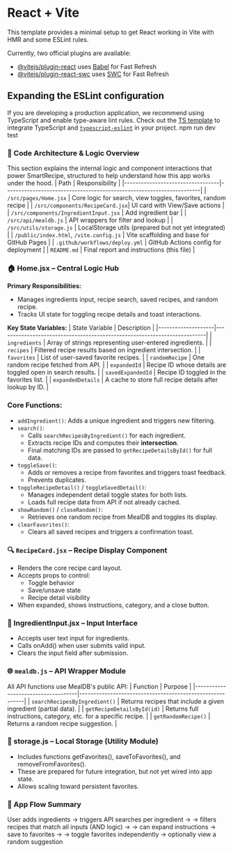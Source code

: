 # React + Vite

This template provides a minimal setup to get React working in Vite with HMR and some ESLint rules.

Currently, two official plugins are available:

- [@vitejs/plugin-react](https://github.com/vitejs/vite-plugin-react/blob/main/packages/plugin-react/README.md) uses [Babel](https://babeljs.io/) for Fast Refresh
- [@vitejs/plugin-react-swc](https://github.com/vitejs/vite-plugin-react-swc) uses [SWC](https://swc.rs/) for Fast Refresh

## Expanding the ESLint configuration

If you are developing a production application, we recommend using TypeScript and enable type-aware lint rules. Check out the [TS template](https://github.com/vitejs/vite/tree/main/packages/create-vite/template-react-ts) to integrate TypeScript and [`typescript-eslint`](https://typescript-eslint.io) in your project.
npm run dev
test



### 🔧 Code Architecture & Logic Overview
This section explains the internal logic and component interactions that power SmartRecipe, structured to help understand how this app works under the hood.
| Path                             | Responsibility                                                      |
|----------------------------------|----------------------------------------------------------------------|
| `/src/pages/Home.jsx`            | Core logic for search, view toggles, favorites, random recipe        |
| `/src/components/RecipeCard.jsx`| UI card with View/Save actions                                       |
| `/src/components/IngredientInput.jsx` | Add ingredient bar                                               |
| `/src/api/mealdb.js`            | API wrappers for filter and lookup                                   |
| `/src/utils/storage.js`         | LocalStorage utils (prepared but not yet integrated)                 |
| `/public/index.html`, `/vite.config.js` | Vite scaffolding and base for GitHub Pages                   |
| `.github/workflows/deploy.yml`  | GitHub Actions config for deployment                                 |
| `README.md`                     | Final report and instructions (this file)                            |


### 🏠 Home.jsx – Central Logic Hub
**Primary Responsibilities:**
- Manages ingredients input, recipe search, saved recipes, and random recipe.
- Tracks UI state for toggling recipe details and toast interactions.


**Key State Variables:**
| State Variable     | Description                                                              |
|--------------------|--------------------------------------------------------------------------|
| `ingredients`      | Array of strings representing user-entered ingredients.                 |
| `recipes`          | Filtered recipe results based on ingredient intersection.               |
| `favorites`        | List of user-saved favorite recipes.                                     |
| `randomRecipe`     | One random recipe fetched from API.                                      |
| `expandedId`       | Recipe ID whose details are toggled open in search results.              |
| `savedExpandedId`  | Recipe ID toggled in the favorites list.                                 |
| `expandedDetails`  | A cache to store full recipe details after lookup by ID.                 |


### Core Functions:
- `addIngredient()`: Adds a unique ingredient and triggers new filtering.
- `search()`:
  - Calls `searchRecipesByIngredient()` for each ingredient.
  - Extracts recipe IDs and computes their **intersection**.
  - Final matching IDs are passed to `getRecipeDetailsById()` for full data.
- `toggleSave()`:
  - Adds or removes a recipe from favorites and triggers toast feedback.
  - Prevents duplicates.
- `toggleRecipeDetail()` / `toggleSavedDetail()`:
  - Manages independent detail toggle states for both lists.
  - Loads full recipe data from API if not already cached.
- `showRandom()` / `closeRandom()`:
  - Retrieves one random recipe from MealDB and toggles its display.
- `clearFavorites()`:
  - Clears all saved recipes and triggers a confirmation toast.


 ### 🔍 `RecipeCard.jsx` – Recipe Display Component
- Renders the core recipe card layout.
- Accepts props to control:
  - Toggle behavior
  - Save/unsave state
  - Recipe detail visibility
- When expanded, shows instructions, category, and a close button.


### 🧂 IngredientInput.jsx – Input Interface
- Accepts user text input for ingredients.
- Calls onAdd() when user submits valid input.
- Clears the input field after submission.


### 🌐 `mealdb.js` – API Wrapper Module
All API functions use MealDB's public API:
| Function                            | Purpose                                                  |
|------------------------------------|----------------------------------------------------------|
| `searchRecipesByIngredient()`      | Returns recipes that include a given ingredient (partial data). |
| `getRecipeDetailsById(id)`         | Returns full instructions, category, etc. for a specific recipe. |
| `getRandomRecipe()`                | Returns a random recipe suggestion.                      |


### 💾 storage.js – Local Storage (Utility Module)
- Includes functions getFavorites(), saveToFavorites(), and removeFromFavorites().
- These are prepared for future integration, but not yet wired into app state.
- Allows scaling toward persistent favorites.


### 🧭 App Flow Summary
User adds ingredients → triggers API searches per ingredient →
→ filters recipes that match all inputs (AND logic) →
→ can expand instructions → save to favorites →
→ toggle favorites independently → optionally view a random suggestion
